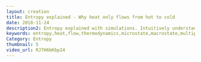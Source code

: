 ```yaml
---
layout: creation
title: Entropy explained - Why heat only flows from hot to cold
date: 2018-11-24
description2: Entropy explained with simulations. Intuitively understand entropy. Why Heat only flows one direction. Physics lecture with simulations of the system. The reason is because of statistics and more specifically multiplicity. We will explore how particles follow a Boltzmann distribution. Furthermore, we will discover entropy is not disorder! Multiplicity is a relation of a microstate and a macrostate. And multiply tend to increase and so does entropy since it is defined only as a function of multiplicity. So now we can understand why heat only flows one direction. It is simply too improbable for heat to flow from cold to hot.
keywords: entropy,heat,flow,thermodynamics,microstate,macrostate,multiplicty,second law of thermodynamics,physics lecture,physics (idea),energy (dimension),heat (idea),thermodynamics (field of study),entropy thermodynamics,what is entropy,physics (field of study),entropy system,thermodynamics entropy,thermodynamics physics,thermodynamics chemistry
Category: Entropy
thumbnail: 5
video_url: RJ7H6bKbp24
---
```

